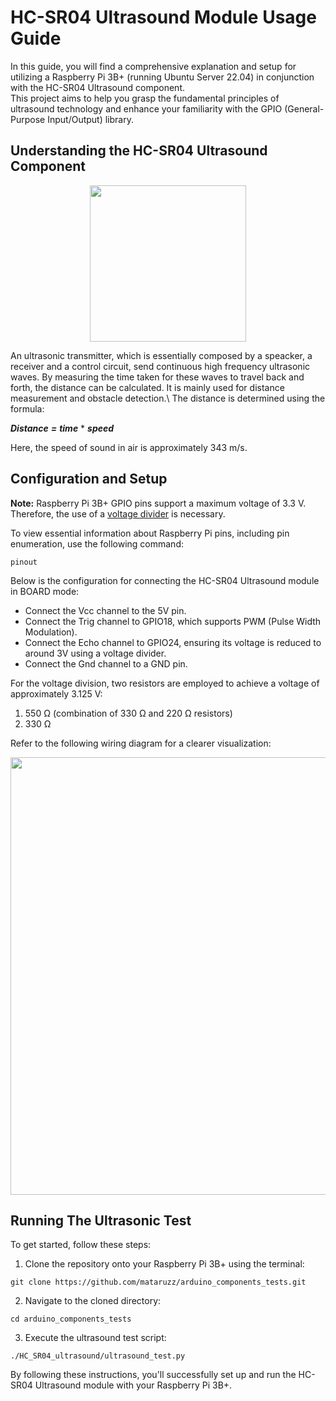 # HC-SR04 Ultrasound Module Usage Guide
In this guide, you will find a comprehensive explanation and setup for utilizing a Raspberry Pi 3B+ (running Ubuntu Server 22.04) in conjunction with the HC-SR04 Ultrasound component.\
This project aims to help you grasp the fundamental principles of ultrasound technology and enhance your familiarity with the GPIO (General-Purpose Input/Output) library.

## Understanding the HC-SR04 Ultrasound Component
<p align="center">
  <img width = "250" src="https://github.com/mataruzz/arduino_components_tests/blob/main/HC_SR04_ultrasound/images/HC-SR04-Ultrasonic-Sensor.jpg">
</p>
An ultrasonic transmitter, which is essentially composed by a speacker, a receiver and a control circuit, send continuous high frequency ultrasonic waves. By measuring the time taken for these waves to travel back and forth, the distance can be calculated. It is mainly used for distance measurement and obstacle detection.\
The distance is determined using the formula:

***Distance*** ***=*** ***time*** * ***speed***

Here, the speed of sound in air is approximately 343 m/s.

## Configuration and Setup
**Note:** Raspberry Pi 3B+ GPIO pins support a maximum voltage of 3.3 V. Therefore, the use of a [voltage divider](https://en.wikipedia.org/wiki/Voltage_divider) is necessary.

To view essential information about Raspberry Pi pins, including pin enumeration, use the following command:
```
pinout
```
Below is the configuration for connecting the HC-SR04 Ultrasound module in BOARD mode:
- Connect the Vcc channel to the 5V pin.
- Connect the Trig channel to GPIO18, which supports PWM (Pulse Width Modulation).
- Connect the Echo channel to GPIO24, ensuring its voltage is reduced to around 3V using a voltage divider.
- Connect the Gnd channel to a GND pin.

For the voltage division, two resistors are employed to achieve a voltage of approximately 3.125 V:
1. 550 Ω (combination of 330 Ω and 220 Ω resistors)
2. 330 Ω 

Refer to the following wiring diagram for a clearer visualization:
<p align="center">
  <img width = "700" src="https://github.com/mataruzz/arduino_components_tests/blob/main/HC_SR04_ultrasound/images/wiring_connection_HC_SR04.png">
</p>

## Running The Ultrasonic Test
To get started, follow these steps:

1. Clone the repository onto your Raspberry Pi 3B+ using the terminal:
```  
git clone https://github.com/mataruzz/arduino_components_tests.git
```
2. Navigate to the cloned directory:
```
cd arduino_components_tests
```
3. Execute the ultrasound test script:
```
./HC_SR04_ultrasound/ultrasound_test.py
```
By following these instructions, you'll successfully set up and run the HC-SR04 Ultrasound module with your Raspberry Pi 3B+. 
